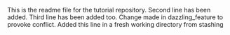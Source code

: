 This is the readme file for the tutorial repository.
Second line has been added.
Third line has been added too.
Change made in dazzling_feature to provoke conflict.
Added this line in a fresh working directory from stashing

